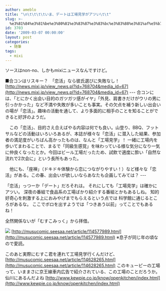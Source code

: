 ```yaml
---
author: ameblo
title: "\n\t\t\t\tいま、デートは工場見学がアツい\t\t"
slug: >-
  %e3%81%84%e3%81%be%e3%80%81%e3%83%87%e3%83%bc%e3%83%88%e3%81%af%e5%b7%a5%e5%a0%b4%e8%a6%8b%e5%ad%a6%e3%81%8c%e3%82%a2%e3%83%84%e3%81%84
id: 3703
date: '2009-03-07 00:00:00'
layout: post
categories:
  - 随筆
tags:
  - mixi
---
```


ソースはnon-no、しかもmixiニュースなんですけど。

■合コンはリスキー？　「恋活」なら彼氏選びに失敗なし！ [http://news.mixi.jp/view_news.pl?id=768704&media_id=67](http://news.mixi.jp/view_news.pl?id=768704&media_id=67) --- 合コンには、「とにかく出会い目的のガツガツ感がイヤ」「外見、肩書きだけがウリの男に引っかかった」など不満や失敗が多いことも事実。その欠点を補う新しい出会いの場が「恋活」。趣味の活動を通して、より多面的に相手のことを知ることができると好評のようだ。

　この「恋活」、目的さえ合えばやる内容は何でも良い。山登り、BBQ、フットサルなどの活動はいろいろあるが、本誌が様々な「恋活」に潜入した結果、参加者の満足度がいちばん高かったものは、なんと「工場見学」！ 一緒に工場内を歩いてまわることで、まるで「同級生感覚」を味わっている様な気分になり一気に仲良くなったとか。今回はビール工場だったため、試飲で適度に酔い「自然な流れで2次会に」という長所もあった。

　他にも、「座禅」（ドキドキ体験から恋につながりやすい！）など様々な「恋活」がある。この春、出会いが欲しいならあなたも企画してみては？ ---

「恋活」っつーか「デート」だろそれは。 それにしても「工場見学」は確かにアツい。 深夜の番組で食品系の工場ばかり紹介する番組とかもあるしね。 知的好奇心を刺激する上におみやげまでもらえるという点では 科学館に通じるところがあるな。 ここでボロを出すようでは「つきあう以前」ってことでもあるね！

全然関係ないが「むすこみっく」から拝借。

![](http://musucomic.up.seesaa.net/0902/0201.gif) [http://musucomic.seesaa.net/article/114577989.html](http://musucomic.seesaa.net/article/114577989.html) ※息子が同じ年の頃なので愛読。

このあと実際にむすこ君を連れて工場見学行くんだけど、 [http://musucomic.seesaa.net/article/114628265.html](http://musucomic.seesaa.net/article/114628265.html) このキューピーの工場って、いままさに京王線車内広告で紹介されている、この工場のことだろうか。 仙川にあるんだよね [http://www.kewpie.co.jp/know/openkitchen/index.html](http://www.kewpie.co.jp/know/openkitchen/index.html)